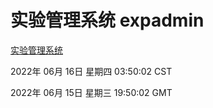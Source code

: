 # 实验管理系统 expadmin
[实验管理系统](http://59.174.8.33:56808/expadmin-782313d2-e1b1-4ea7-932e-3a55e6a1a4d0/)

2022年 06月 16日 星期四 03:50:02 CST

2022年 06月 15日 星期三 19:50:02 GMT
